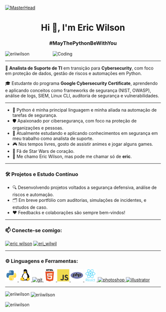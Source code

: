 [![MasterHead](https://cdn.weasyl.com/~fluffkevlar/submissions/30165/efb64790c6059bf9f32f9922bdfd36fad18bdd135aff5f67e99a7f0f29749042/fluffkevlar-starfield-gif.gif)](https://rishavchanda.io)
<h1 align="center">Hi 👋, I'm Eric Wilson</h1>
<h3 align="center">#MayThePythonBeWithYou</h3>
<img align="right" alt="Coding" width="350" src="https://3.bp.blogspot.com/-fW7jTdIqi0w/VGGA0i_2YdI/AAAAAAAAD1s/0QiX4mxZ3C8/s1600/Chibi%2BHatsune%2BMiku%2Bgif%2BGambar%2Bgerak%2BCool.gif"> 

<p align="left"> <img src="https://komarev.com/ghpvc/?username=eriiwilson&label=Profile%20views&color=0e75b6&style=flat" alt="eriiwilson" /> </p>

---

🔐 **Analista de Suporte de TI** em transição para **Cybersecurity**, com foco em proteção de dados, gestão de riscos e automações em Python.

🎓 Estudante do programa **Google Cybersecurity Certificate**, aprendendo e aplicando conceitos como frameworks de segurança (NIST, OWASP), análise de logs, SIEM, Linux CLI, auditoria de segurança e vulnerabilidades.

---

- 🐍 Python é minha principal linguagem e minha aliada na automação de tarefas de segurança.
- 🛡️ Apaixonado por cibersegurança, com foco na proteção de organizações e pessoas.
- 💼 Atualmente estudando e aplicando conhecimentos em segurança em meu trabalho como analista de suporte.
- 🎮 Nos tempos livres, gosto de assistir animes e jogar alguns games.
- 🌌 Fã de Star Wars de coração.
- 👋 Me chamo Eric Wilson, mas pode me chamar só de **eric**.

---

### 🛠️ Projetos e Estudo Contínuo

- 🔍 Desenvolvendo projetos voltados a segurança defensiva, análise de riscos e automação.
- 🗂️ Em breve portfólio com auditorias, simulações de incidentes, e estudos de caso.
- ❤️ Feedbacks e colaborações são sempre bem-vindos!

---

<h3 align="left">📫 Conecte-se comigo:</h3>
<p align="left">
<a href="https://linkedin.com/in/eric-wilson" target="blank"><img align="center" src="https://raw.githubusercontent.com/rahuldkjain/github-profile-readme-generator/master/src/images/icons/Social/linked-in-alt.svg" alt="eric wilson" height="30" width="40" /></a>
<a href="https://instagram.com/eri_wilwil" target="blank"><img align="center" src="https://raw.githubusercontent.com/rahuldkjain/github-profile-readme-generator/master/src/images/icons/Social/instagram.svg" alt="eri_wilwil" height="30" width="40" /></a>
</p>

---

<h3 align="left">⚙️ Linguagens e Ferramentas:</h3>
<p align="left">
<a href="https://www.python.org" target="_blank"> <img src="https://raw.githubusercontent.com/devicons/devicon/master/icons/python/python-original.svg" alt="python" width="40" height="40"/> </a>
<a href="https://www.linux.org/" target="_blank"> <img src="https://raw.githubusercontent.com/devicons/devicon/master/icons/linux/linux-original.svg" alt="linux" width="40" height="40"/> </a>
<a href="https://git-scm.com/" target="_blank"> <img src="https://www.vectorlogo.zone/logos/git-scm/git-scm-icon.svg" alt="git" width="40" height="40"/> </a>
<a href="https://www.w3.org/html/" target="_blank"> <img src="https://raw.githubusercontent.com/devicons/devicon/master/icons/html5/html5-original-wordmark.svg" alt="html5" width="40" height="40"/> </a>
<a href="https://developer.mozilla.org/en-US/docs/Web/JavaScript" target="_blank"> <img src="https://raw.githubusercontent.com/devicons/devicon/master/icons/javascript/javascript-original.svg" alt="javascript" width="40" height="40"/> </a>
<a href="https://www.php.net" target="_blank"> <img src="https://raw.githubusercontent.com/devicons/devicon/master/icons/php/php-original.svg" alt="php" width="40" height="40"/> </a>
<a href="https://reactjs.org/" target="_blank"> <img src="https://raw.githubusercontent.com/devicons/devicon/master/icons/react/react-original-wordmark.svg" alt="react" width="40" height="40"/> </a>
<a href="https://www.photoshop.com/en" target="_blank"> <img src="https://pngimg.com/uploads/photoshop/photoshop_PNG1.png" alt="photoshop" width="40" height="40"/> </a>
<a href="https://www.adobe.com/in/products/illustrator.html" target="_blank"> <img src="https://www.vectorlogo.zone/logos/adobe_illustrator/adobe_illustrator-icon.svg" alt="illustrator" width="40" height="40"/> </a>
</p>

---

<p><img align="left" src="https://github-readme-stats.vercel.app/api/top-langs?username=eriiwilson&show_icons=true&locale=en&layout=compact" alt="eriiwilson" /></p>

<p>&nbsp;<img align="center" src="https://github-readme-stats.vercel.app/api?username=eriiwilson&show_icons=true&locale=en" alt="eriiwilson" /></p>

<p><img align="center" src="https://github-readme-streak-stats.herokuapp.com/?user=eriiwilson&" alt="eriiwilson" /></p>
